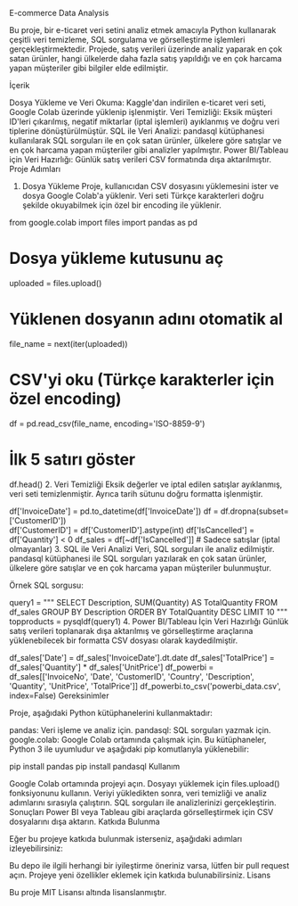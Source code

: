 E-commerce Data Analysis

Bu proje, bir e-ticaret veri setini analiz etmek amacıyla Python kullanarak çeşitli veri temizleme, SQL sorgulama ve görselleştirme işlemleri gerçekleştirmektedir. Projede, satış verileri üzerinde analiz yaparak en çok satan ürünler, hangi ülkelerde daha fazla satış yapıldığı ve en çok harcama yapan müşteriler gibi bilgiler elde edilmiştir.

İçerik

Dosya Yükleme ve Veri Okuma: Kaggle'dan indirilen e-ticaret veri seti, Google Colab üzerinde yüklenip işlenmiştir.
Veri Temizliği: Eksik müşteri ID'leri çıkarılmış, negatif miktarlar (iptal işlemleri) ayıklanmış ve doğru veri tiplerine dönüştürülmüştür.
SQL ile Veri Analizi: pandasql kütüphanesi kullanılarak SQL sorguları ile en çok satan ürünler, ülkelere göre satışlar ve en çok harcama yapan müşteriler gibi analizler yapılmıştır.
Power BI/Tableau için Veri Hazırlığı: Günlük satış verileri CSV formatında dışa aktarılmıştır.
Proje Adımları

1. Dosya Yükleme
Proje, kullanıcıdan CSV dosyasını yüklemesini ister ve dosya Google Colab'a yüklenir. Veri seti Türkçe karakterleri doğru şekilde okuyabilmek için özel bir encoding ile yüklenir.

from google.colab import files
import pandas as pd

# Dosya yükleme kutusunu aç
uploaded = files.upload()
# Yüklenen dosyanın adını otomatik al
file_name = next(iter(uploaded))

# CSV'yi oku (Türkçe karakterler için özel encoding)
df = pd.read_csv(file_name, encoding='ISO-8859-9')

# İlk 5 satırı göster
df.head()
2. Veri Temizliği
Eksik değerler ve iptal edilen satışlar ayıklanmış, veri seti temizlenmiştir. Ayrıca tarih sütunu doğru formatta işlenmiştir.

df['InvoiceDate'] = pd.to_datetime(df['InvoiceDate'])
df = df.dropna(subset=['CustomerID'])  
df['CustomerID'] = df['CustomerID'].astype(int)
df['IsCancelled'] = df['Quantity'] < 0
df_sales = df[~df['IsCancelled']] # Sadece satışlar (iptal olmayanlar)
3. SQL ile Veri Analizi
Veri, SQL sorguları ile analiz edilmiştir. pandasql kütüphanesi ile SQL sorguları yazılarak en çok satan ürünler, ülkelere göre satışlar ve en çok harcama yapan müşteriler bulunmuştur.

Örnek SQL sorgusu:

query1 = """
SELECT Description, SUM(Quantity) AS TotalQuantity
FROM df_sales
GROUP BY Description
ORDER BY TotalQuantity DESC
LIMIT 10
"""
topproducts = pysqldf(query1)
4. Power BI/Tableau İçin Veri Hazırlığı
Günlük satış verileri toplanarak dışa aktarılmış ve görselleştirme araçlarına yüklenebilecek bir formatta CSV dosyası olarak kaydedilmiştir.

df_sales['Date'] = df_sales['InvoiceDate'].dt.date
df_sales['TotalPrice'] = df_sales['Quantity'] * df_sales['UnitPrice']
df_powerbi = df_sales[['InvoiceNo', 'Date', 'CustomerID', 'Country', 'Description', 'Quantity', 'UnitPrice', 'TotalPrice']]
df_powerbi.to_csv('powerbi_data.csv', index=False)
Gereksinimler

Proje, aşağıdaki Python kütüphanelerini kullanmaktadır:

pandas: Veri işleme ve analiz için.
pandasql: SQL sorguları yazmak için.
google.colab: Google Colab ortamında çalışmak için.
Bu kütüphaneler, Python 3 ile uyumludur ve aşağıdaki pip komutlarıyla yüklenebilir:

pip install pandas
pip install pandasql
Kullanım

Google Colab ortamında projeyi açın.
Dosyayı yüklemek için files.upload() fonksiyonunu kullanın.
Veriyi yükledikten sonra, veri temizliği ve analiz adımlarını sırasıyla çalıştırın.
SQL sorguları ile analizlerinizi gerçekleştirin.
Sonuçları Power BI veya Tableau gibi araçlarda görselleştirmek için CSV dosyalarını dışa aktarın.
Katkıda Bulunma

Eğer bu projeye katkıda bulunmak isterseniz, aşağıdaki adımları izleyebilirsiniz:

Bu depo ile ilgili herhangi bir iyileştirme öneriniz varsa, lütfen bir pull request açın.
Projeye yeni özellikler eklemek için katkıda bulunabilirsiniz.
Lisans

Bu proje MIT Lisansı altında lisanslanmıştır.
